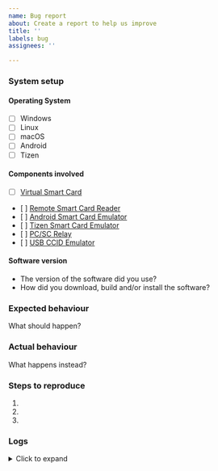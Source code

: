 ```yaml
---
name: Bug report
about: Create a report to help us improve
title: ''
labels: bug
assignees: ''

---
```


### System setup

#### Operating System

- [ ] Windows
- [ ] Linux
- [ ] macOS
- [ ] Android
- [ ] Tizen

#### Components involved

- [ ] [Virtual Smart Card](http://frankmorgner.github.io/vsmartcard/virtualsmartcard/README.html)
- [ ] [Remote Smart Card Reader](http://frankmorgner.github.io/vsmartcard/remote-reader/README.html)
- [ ] [Android Smart Card Emulator](http://frankmorgner.github.io/vsmartcard/ACardEmulator/README.html)
- [ ] [Tizen Smart Card Emulator](http://frankmorgner.github.io/vsmartcard/TCardEmulator/README.html)
- [ ] [PC/SC Relay](http://frankmorgner.github.io/vsmartcard/TCardEmulator/README.html)
- [ ] [USB CCID Emulator](http://frankmorgner.github.io/vsmartcard/ccid/README.html)

#### Software version

- The version of the software did you use?
- How did you download, build and/or install the software?

### Expected behaviour

What should happen?


### Actual behaviour

What happens instead?


### Steps to reproduce

1. 
2. 
3. 


### Logs

<details>
<summary>Click to expand</summary>
```
Paste Log output here
```
</details>
